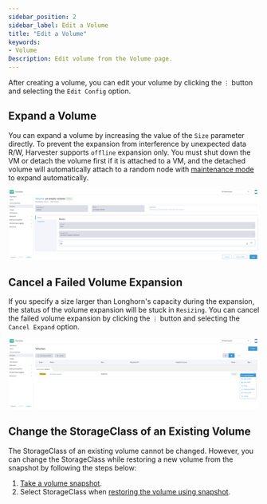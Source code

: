 ```yaml
---
sidebar_position: 2
sidebar_label: Edit a Volume
title: "Edit a Volume"
keywords:
- Volume
Description: Edit volume from the Volume page.
---
```


<head>
  <link rel="canonical" href="https://docs.harvesterhci.io/v1.2/volume/edit-volume"/>
</head>

After creating a volume, you can edit your volume by clicking the `⋮` button and selecting the `Edit Config` option.

## Expand a Volume

You can expand a volume by increasing the value of the `Size` parameter directly.
To prevent the expansion from interference by unexpected data R/W, Harvester supports `offline` expansion only. You must shut down the VM or detach the volume first if it is attached to a VM, and the detached volume will automatically attach to a random node with [maintenance mode](https://longhorn.io/docs/1.3.2/concepts/#22-reverting-volumes-in-maintenance-mode) to expand automatically.

![expand-volume](/img/v1.2/volume/expand-volume.png)

## Cancel a Failed Volume Expansion

If you specify a size larger than Longhorn's capacity during the expansion, the status of the volume expansion will be stuck in `Resizing`. You can cancel the failed volume expansion by clicking the `⋮` button and selecting the `Cancel Expand` option.

![cancel-failed-volume-expansion](/img/v1.2/volume/cancel-failed-volume-expansion.png)

## Change the StorageClass of an Existing Volume

The StorageClass of an existing volume cannot be changed. However, you can change the StorageClass while restoring a new volume from the snapshot by following the steps below:

1. [Take a volume snapshot](./volume-snapshots.md#create-volume-snapshots).
2. Select StorageClass when [restoring the volume using snapshot](./volume-snapshots.md#restore-a-new-volume-from-a-volume-snapshot).